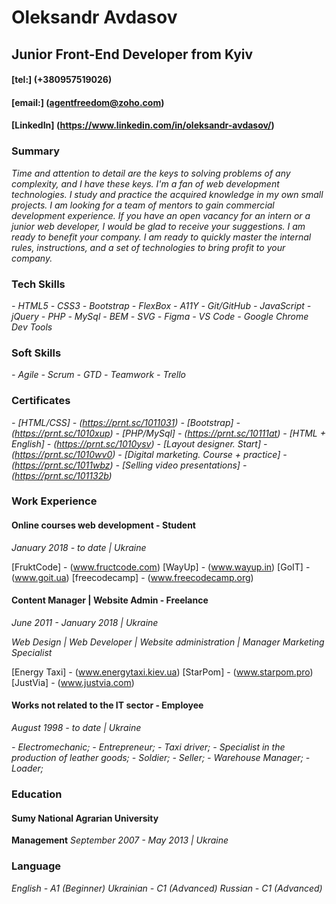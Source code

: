 # Oleksandr Avdasov

## Junior Front-End Developer from Kyiv

#### [tel:] (+380957519026)

#### [email:] (agentfreedom@zoho.com)

#### [LinkedIn] (https://www.linkedin.com/in/oleksandr-avdasov/)

### Summary

_Time and attention to detail are the keys to solving problems of any complexity, and I have these keys. I'm a fan of web development technologies. I study and practice the acquired knowledge in my own small projects. I am looking for a team of mentors to gain commercial development experience. If you have an open vacancy for an intern or a junior web developer, I would be glad to receive your suggestions. I am ready to benefit your company. I am ready to quickly master the internal rules, instructions, and a set of technologies to bring profit to your company._

### Tech Skills

_- HTML5_
_- CSS3_
_- Bootstrap_
_- FlexBox_
_- A11Y_
_- Git/GitHub_
_- JavaScript_
_- jQuery_
_- PHP_
_- MySql_
_- BEM_
_- SVG_
_- Figma_
_- VS Code_
_- Google Chrome Dev Tools_

### Soft Skills

_- Agile_
_- Scrum_
_- GTD_
_- Teamwork_
_- Trello_

### Certificates

_- [HTML/CSS] - (https://prnt.sc/1011031)_
_- [Bootstrap] - (https://prnt.sc/1010xup)_
_- [PHP/MySql] - (https://prnt.sc/10111at)_
_- [HTML + English] - (https://prnt.sc/1010ysv)_
_- [Layout designer. Start] - (https://prnt.sc/1010wv0)_
_- [Digital marketing. Course + practice] - (https://prnt.sc/1011wbz)_
_- [Selling video presentations] - (https://prnt.sc/101132b)_

### Work Experience

#### Online courses web development - Student

_January 2018 - to date | Ukraine_

[FruktCode] - (www.fructcode.com)
[WayUp] - (www.wayup.in)
[GoIT] - (www.goit.ua)
[freecodecamp] - (www.freecodecamp.org)

#### Content Manager | Website Admin - Freelance

_June 2011 - January 2018 | Ukraine_

_Web Design | Web Developer | Website administration | Manager Marketing Specialist_

[Energy Taxi] - (www.energytaxi.kiev.ua)
[StarPom] - (www.starpom.pro)
[JustVia] - (www.justvia.com)

#### Works not related to the IT sector - Employee

_August 1998 - to date | Ukraine_

_- Electromechanic;_
_- Entrepreneur;_
_- Taxi driver;_
_- Specialist in the production of leather goods;_
_- Soldier;_
_- Seller;_
_- Warehouse Manager;_
_- Loader;_

### Education

#### Sumy National Agrarian University

**Management**
_September 2007 - May 2013 | Ukraine_

### Language

_English - A1 (Beginner)_
_Ukrainian - C1 (Advanced)_
_Russian - C1 (Advanced)_
